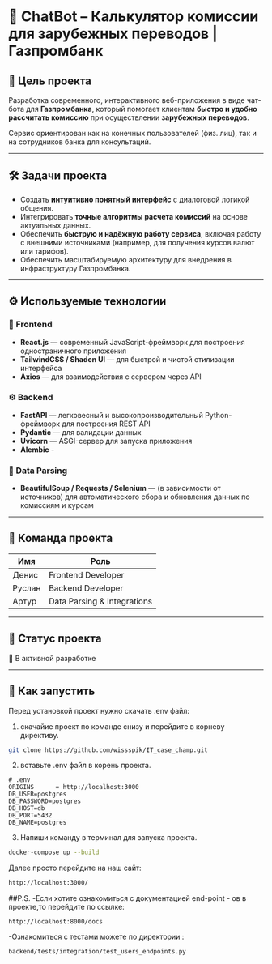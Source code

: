 # 💬 ChatBot – Калькулятор комиссии для зарубежных переводов | Газпромбанк

## 📌 Цель проекта

Разработка современного, интерактивного веб-приложения в виде чат-бота для **Газпромбанка**, который помогает клиентам **быстро и удобно рассчитать комиссию** при осуществлении **зарубежных переводов**.

Сервис ориентирован как на конечных пользователей (физ. лиц), так и на сотрудников банка для консультаций.

---

## 🛠️ Задачи проекта

- Создать **интуитивно понятный интерфейс** с диалоговой логикой общения.
- Интегрировать **точные алгоритмы расчета комиссий** на основе актуальных данных.
- Обеспечить **быструю и надёжную работу сервиса**, включая работу с внешними источниками (например, для получения курсов валют или тарифов).
- Обеспечить масштабируемую архитектуру для внедрения в инфраструктуру Газпромбанка.

---

## ⚙️ Используемые технологии

### 🎨 Frontend
- **React.js** — современный JavaScript-фреймворк для построения одностраничного приложения
- **TailwindCSS / Shadcn UI** — для быстрой и чистой стилизации интерфейса
- **Axios** — для взаимодействия с сервером через API

### ⚙️ Backend
- **FastAPI** — легковесный и высокопроизводительный Python-фреймворк для построения REST API
- **Pydantic** — для валидации данных
- **Uvicorn** — ASGI-сервер для запуска приложения
- **Alembic** - 

### 📡 Data Parsing
- **BeautifulSoup / Requests / Selenium** — (в зависимости от источников) для автоматического сбора и обновления данных по комиссиям и курсам

---

## 👥 Команда проекта

| Имя     | Роль              |
|---------|-------------------|
| Денис   | Frontend Developer |
| Руслан  | Backend Developer  |
| Артур   | Data Parsing & Integrations |

---

## 🚀 Статус проекта
🔧 В активной разработке  

---

## 🏁 Как запустить
Перед установкой проект нужно скачать .env файл:
1) скачайие проект по команде снизу и перейдите в корневу директиву.
```bash
git clone https://github.com/wissspik/IT_case_champ.git
```
2) вставьте .env файл  в корень проекта.
```
# .env
ORIGINS      = http://localhost:3000
DB_USER=postgres
DB_PASSWORD=postgres
DB_HOST=db
DB_PORT=5432
DB_NAME=postgres
```
3) Напиши команду в терминал для запуска проекта.
```bash
docker-compose up --build
```
Далее просто перейдите на наш сайт:
```bash
http://localhost:3000/
```

##P.S.
-Если хотите ознакомиться с документацией end-point - ов в проекте,то перейдите по ссылке:
```
http://localhost:8000/docs
```
-Ознакомиться с тестами можете по директории :

```
backend/tests/integration/test_users_endpoints.py
```




